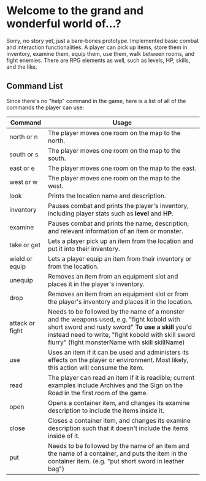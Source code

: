 # Welcome to the grand and wonderful world of...?

Sorry, no story yet, just a bare-bones prototype. Implemented basic combat and interaction functionalities. A player can pick up items, store them in inventory, examine them, equip them, use them, walk between rooms, and fight enemies. There are RPG elements as well, such as levels, HP, skills, and the like.

## Command List

Since there's no "help" command in the game, here is a list of all of the commands the player can use:

Command  | Usage
------------- | -------------
north or n  | The player moves one room on the map to the north.
south or s  | The player moves one room on the map to the south.
east or e   | The player moves one room on the map to the east.
west or w   | The player moves one room on the map to the west.
look | Prints the location name and description.
inventory | Pauses combat and prints the player's inventory, including player stats such as **level** and **HP**.
examine | Pauses combat and prints the name, description, and relevant information of an item or monster.
take or get | Lets a player pick up an item from the location and put it into their inventory.
wield or equip | Lets a player equip an item from their inventory or from the location.
unequip | Removes an item from an equipment slot and places it in the player's inventory.
drop | Removes an item from an equipment slot or from the player's inventory and places it in the location.
attack or fight | Needs to be followed by the name of a monster and the weapons used, e.g. "fight kobold with short sword and rusty sword" **To use a skill** you'd instead need to write, "fight kobold with skill sword flurry" (fight monsterName with skill skillName)
use | Uses an item if it can be used and administers its effects on the player or environment. Most likely, this action will consume the item.
read | The player can read an item if it is readible; current examples include Archives and the Sign on the Road in the first room of the game.
open | Opens a container item, and changes its examine description to include the items inside it.
close | Closes a container item, and changes its examine description such that it doesn't include the items inside of it.
put | Needs to be followed by the name of an item and the name of a container, and puts the item in the container item. (e.g. "put short sword in leather bag")
